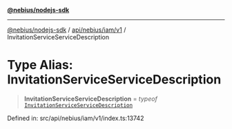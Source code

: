 [**@nebius/nodejs-sdk**](../../../../../README.md)

---

[@nebius/nodejs-sdk](../../../../../README.md) / [api/nebius/iam/v1](../README.md) / InvitationServiceServiceDescription

# Type Alias: InvitationServiceServiceDescription

> **InvitationServiceServiceDescription** = _typeof_ [`InvitationServiceServiceDescription`](../variables/InvitationServiceServiceDescription.md)

Defined in: src/api/nebius/iam/v1/index.ts:13742
